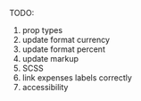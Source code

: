TODO:

1. prop types
2. update format currency
3. update format percent
4. update markup
5. SCSS
6. link expenses labels correctly
7. accessibility
